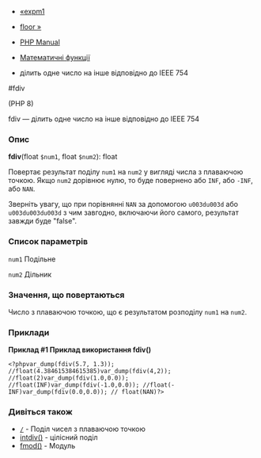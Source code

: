 - [«expm1](function.expm1.md)
- [floor »](function.floor.md)

- [PHP Manual](index.md)
- [Математичні функції](ref.math.md)
- ділить одне число на інше відповідно до IEEE 754

#fdiv

(PHP 8)

fdiv — ділить одне число на інше відповідно до IEEE 754

### Опис

**fdiv**(float `$num1`, float `$num2`): float

Повертає результат поділу `num1` на `num2` у вигляді числа з плаваючою
точкою. Якщо `num2` дорівнює нулю, то буде повернено або `INF`, або
`-INF`, або `NAN`.

Зверніть увагу, що при порівнянні `NAN` за допомогою `u003du003d` або `u003du003du003d` з
чим завгодно, включаючи його самого, результат завжди буде "false".

### Список параметрів

`num1`
Подільне

`num2`
Дільник

### Значення, що повертаються

Число з плаваючою точкою, що є результатом розподілу `num1` на
`num2`.

### Приклади

**Приклад #1 Приклад використання **fdiv()****

`<?phpvar_dump(fdiv(5.7, 1.3)); //float(4.384615384615385)var_dump(fdiv(4,2)); //float(2)var_dump(fdiv(1.0,0.0)); //float(INF)var_dump(fdiv(-1.0,0.0)); //float(-INF)var_dump(fdiv(0.0,0.0)); // float(NAN)?> `

### Дивіться також

- [`/`](language.operators.arithmetic.md) - Поділ чисел з
плаваючою точкою
- [intdiv()](function.intdiv.md) - цілісний поділ
- [fmod()](function.fmod.md) - Модуль
